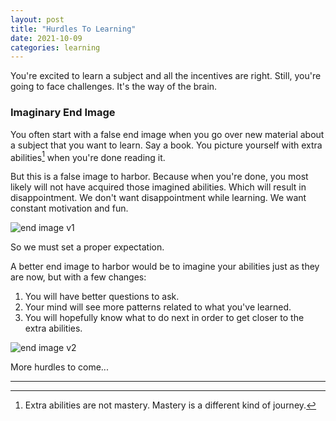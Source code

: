 ```yaml
---
layout: post
title: "Hurdles To Learning"
date: 2021-10-09
categories: learning
---
```


You're excited to learn a subject and all the incentives are right. Still, you're going to
face challenges. It's the way of the brain.

### Imaginary End Image

You often start with a false end image when you go over new material about a subject that you want to learn. Say a book.
You picture yourself with extra abilities[^1] when you're done reading it.

But this is a false image to harbor. Because when you're done, you most likely will not have acquired those imagined abilities.
Which will result in disappointment. We don't want disappointment while learning. We want constant motivation and fun.

![end image v1](/nkabbara.github.io/assets/learning-end-image-v1.png)

So we must set a proper expectation.

A better end image to harbor would be to imagine your abilities just as they are now, but with a few changes:

1. You will have better questions to ask.
2. Your mind will see more patterns related to what you've learned.
3. You will hopefully know what to do next in order to get closer to the extra abilities.

![end image v2](/nkabbara.github.io/assets/learning-end-image-v2.png)

More hurdles to come...

---

[^1]: Extra abilities are not mastery. Mastery is a different kind of journey.
